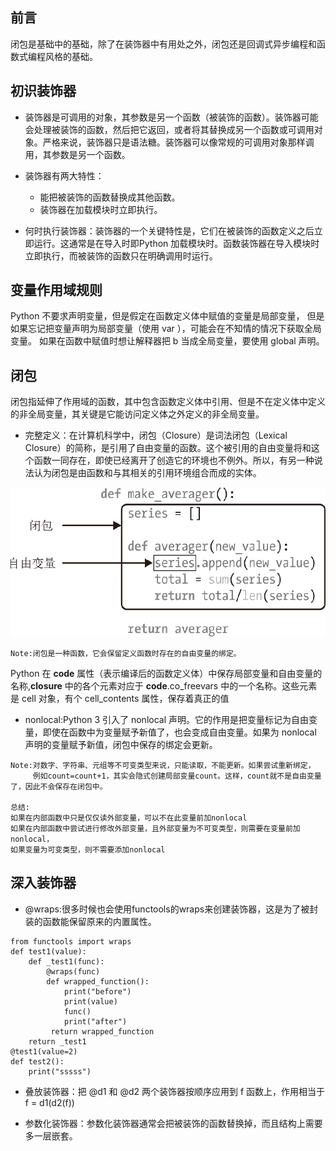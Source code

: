 ## 前言

闭包是基础中的基础，除了在装饰器中有用处之外，闭包还是回调式异步编程和函数式编程风格的基础。

## 初识装饰器

* 装饰器是可调用的对象，其参数是另一个函数（被装饰的函数）。装饰器可能会处理被装饰的函数，然后把它返回，或者将其替换成另一个函数或可调用对象。严格来说，装饰器只是语法糖。装饰器可以像常规的可调用对象那样调用，其参数是另一个函数。

* 装饰器有两大特性： 
    * 能把被装饰的函数替换成其他函数。
    * 装饰器在加载模块时立即执行。
    
* 何时执行装饰器：装饰器的一个关键特性是，它们在被装饰的函数定义之后立即运行。这通常是在导入时即Python 加载模块时。函数装饰器在导入模块时立即执行，而被装饰的函数只在明确调用时运行。

## 变量作用域规则

Python 不要求声明变量，但是假定在函数定义体中赋值的变量是局部变量，
但是如果忘记把变量声明为局部变量（使用 var ），可能会在不知情的情况下获取全局变量。
如果在函数中赋值时想让解释器把 b 当成全局变量，要使用 global 声明。

## 闭包

闭包指延伸了作用域的函数，其中包含函数定义体中引用、但是不在定义体中定义的非全局变量，其关键是它能访问定义体之外定义的非全局变量。

* 完整定义：在计算机科学中，闭包（Closure）是词法闭包（Lexical Closure）的简称，是引用了自由变量的函数。这个被引用的自由变量将和这个函数一同存在，即使已经离开了创造它的环境也不例外。所以，有另一种说法认为闭包是由函数和与其相关的引用环境组合而成的实体。

![avatar](images/1.gif)

```
Note:闭包是一种函数，它会保留定义函数时存在的自由变量的绑定。
```

 Python 在 __code__ 属性（表示编译后的函数定义体）中保存局部变量和自由变量的名称,__closure__ 中的各个元素对应于 __code__.co_freevars 中的一个名称。这些元素是 cell 对象，有个 cell_contents 属性，保存着真正的值
 
 
* nonlocal:Python 3 引入了 nonlocal 声明。它的作用是把变量标记为自由变量，即使在函数中为变量赋予新值了，也会变成自由变量。如果为 nonlocal 声明的变量赋予新值，闭包中保存的绑定会更新。

```
Note:对数字、字符串、元组等不可变类型来说，只能读取，不能更新。如果尝试重新绑定，
     例如count=count+1，其实会隐式创建局部变量count。这样，count就不是自由变量了，因此不会保存在闭包中。

总结:
如果在内部函数中只是仅仅读外部变量，可以不在此变量前加nonlocal
如果在内部函数中尝试进行修改外部变量，且外部变量为不可变类型，则需要在变量前加nonlocal，
如果变量为可变类型，则不需要添加nonlocal
```

## 深入装饰器

* @wraps:很多时候也会使用functools的wraps来创建装饰器，这是为了被封装的函数能保留原来的内置属性。

```
from functools import wraps
def test1(value):
    def _test1(func):
        @wraps(func)
        def wrapped_function():
            print("before")
            print(value)
            func()
            print("after")
         return wrapped_function
    return _test1
@test1(value=2)
def test2():
    print("sssss")
```

* 叠放装饰器：把 @d1 和 @d2 两个装饰器按顺序应用到 f 函数上，作用相当于 f = d1(d2(f)) 

* 参数化装饰器：参数化装饰器通常会把被装饰的函数替换掉，而且结构上需要多一层嵌套。